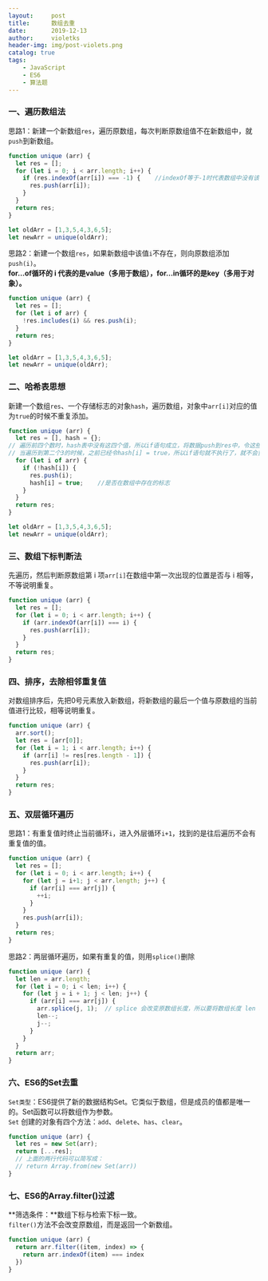 ```yaml
---
layout:     post
title:      数组去重
date:       2019-12-13
author:     violetks
header-img: img/post-violets.png
catalog: true
tags:
    - JavaScript
    - ES6
    - 算法题
---
```


### 一、遍历数组法
思路1：新建一个新数组`res`，遍历原数组，每次判断原数组值不在新数组中，就`push`到新数组。<br>
```javascript
function unique (arr) {
  let res = [];
  for (let i = 0; i < arr.length; i++) {
    if (res.indexOf(arr[i]) === -1) {    //indexOf等于-1时代表数组中没有该值
      res.push(arr[i]);
    }
  }
  return res;
}

let oldArr = [1,3,5,4,3,6,5];
let newArr = unique(oldArr);
```
思路2：新建一个数组`res`，如果新数组中该值`i`不存在，则向原数组添加`push(i)`。<br>
**for…of循环的 i 代表的是value（多用于数组），for…in循环的是key（多用于对象）。**<br>
```javascript
function unique (arr) {
  let res = [];
  for (let i of arr) {
    !res.includes(i) && res.push(i);
  }
  return res;
}

let oldArr = [1,3,5,4,3,6,5];
let newArr = unique(oldArr);
```

### 二、哈希表思想
新建一个数组`res`、一个存储标志的对象`hash`，遍历数组，对象中`arr[i]`对应的值为`true`的时候不重复添加。<br>
```javascript
function unique (arr) {
  let res = [], hash = {};
// 遍历前四个数时，hash表中没有这四个值，所以if语句成立，将数据push到res中，令这些表中的数都为true。
// 当遍历到第二个3的时候，之前已经令hash[i] = true，所以if语句就不执行了，就不会重复了
  for (let i of arr) {
    if (!hash[i]) {
      res.push(i);
      hash[i] = true;    //是否在数组中存在的标志
    }
  }
  return res;
}

let oldArr = [1,3,5,4,3,6,5];
let newArr = unique(oldArr);
```

### 三、数组下标判断法
先遍历，然后判断原数组第 i 项`arr[i]`在数组中第一次出现的位置是否与 i 相等，不等说明重复。<br>
```javascript
function unique (arr) {
  let res = [];
  for (let i = 0; i < arr.length; i++) {
    if (arr.indexOf(arr[i]) === i) {
      res.push(arr[i]);
    }
  }
  return res;
}
```

### 四、排序，去除相邻重复值
对数组排序后，先把0号元素放入新数组，将新数组的最后一个值与原数组的当前值进行比较，相等说明重复。<br>
```javascript
function unique (arr) {
  arr.sort();
  let res = [arr[0]];
  for (let i = 1; i < arr.length; i++) {
    if (arr[i] != res[res.length - 1]) {
      res.push(arr[i]);
    }
  }
  return res;
}
```

### 五、双层循环遍历
思路1：有重复值时终止当前循环`i`，进入外层循环`i+1`，找到的是往后遍历不会有重复值的值。<br>
```javascript
function unique (arr) {
  let res = [];
  for (let i = 0; i < arr.length; i++) {
    for (let j = i+1; j < arr.length; j++) {
      if (arr[i] === arr[j]) {
        ++i;
      }
    }
    res.push(arr[i]);
  }
  return res;
}
```
思路2：两层循环遍历，如果有重复的值，则用`splice()`删除<br>
```javascript
function unique (arr) {
  let len = arr.length;
  for (let i = 0; i < len; i++) {
    for (let j = i + 1; j < len; j++) {
      if (arr[i] === arr[j]) {
        arr.splice(j, 1);  // splice 会改变原数组长度，所以要将数组长度 len 和下标 j 减一
        len--;
        j--;
      }
    }
  }
  return arr;
}
```
### 六、ES6的Set去重
`Set类型`：ES6提供了新的数据结构Set。它类似于数组，但是成员的值都是唯一的。Set函数可以将数组作为参数。<br>
`Set` 创建的对象有四个方法：`add`、`delete`、`has`、`clear`。<br>
```javascript
function unique (arr) {
  let res = new Set(arr);
  return [...res];
  // 上面的两行代码可以简写成：
  // return Array.from(new Set(arr))
}
```
### 七、ES6的Array.filter()过滤
**筛选条件：**数组下标与检索下标一致。<br>
`filter()`方法不会改变原数组，而是返回一个新数组。<br>
```javascript
function unique (arr) {
  return arr.filter((item, index) => {
    return arr.indexOf(item) === index
  })
}
```

